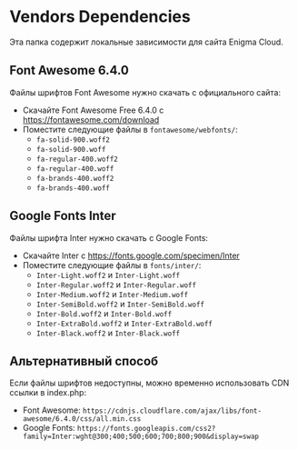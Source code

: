# Vendors Dependencies

Эта папка содержит локальные зависимости для сайта Enigma Cloud.

## Font Awesome 6.4.0

Файлы шрифтов Font Awesome нужно скачать с официального сайта:
- Скачайте Font Awesome Free 6.4.0 с https://fontawesome.com/download
- Поместите следующие файлы в `fontawesome/webfonts/`:
  - `fa-solid-900.woff2`
  - `fa-solid-900.woff`
  - `fa-regular-400.woff2`
  - `fa-regular-400.woff`
  - `fa-brands-400.woff2`
  - `fa-brands-400.woff`

## Google Fonts Inter

Файлы шрифта Inter нужно скачать с Google Fonts:
- Скачайте Inter с https://fonts.google.com/specimen/Inter
- Поместите следующие файлы в `fonts/inter/`:
  - `Inter-Light.woff2` и `Inter-Light.woff`
  - `Inter-Regular.woff2` и `Inter-Regular.woff`
  - `Inter-Medium.woff2` и `Inter-Medium.woff`
  - `Inter-SemiBold.woff2` и `Inter-SemiBold.woff`
  - `Inter-Bold.woff2` и `Inter-Bold.woff`
  - `Inter-ExtraBold.woff2` и `Inter-ExtraBold.woff`
  - `Inter-Black.woff2` и `Inter-Black.woff`

## Альтернативный способ

Если файлы шрифтов недоступны, можно временно использовать CDN ссылки в index.php:
- Font Awesome: `https://cdnjs.cloudflare.com/ajax/libs/font-awesome/6.4.0/css/all.min.css`
- Google Fonts: `https://fonts.googleapis.com/css2?family=Inter:wght@300;400;500;600;700;800;900&display=swap` 